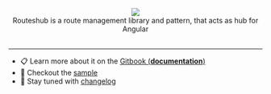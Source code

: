 <p align="center">
  <img src="https://github.com/maktarsis/routeshub/raw/master/docs/assets/logo.png">
  <br />
  Routeshub is a route management library and pattern, that acts as hub for Angular
  <br />
  <br />
</p>

---

- 📋 Learn more about it on the [Gitbook (**documentation**)](https://routeshub.gitbook.io/docs/)
- 🧩 Checkout the [sample](https://github.com/maktarsis/routeshub/tree/master/integration)
- 👣 Stay tuned with [changelog](https://github.com/maktarsis/routeshub/blob/master/CHANGELOG.md)
